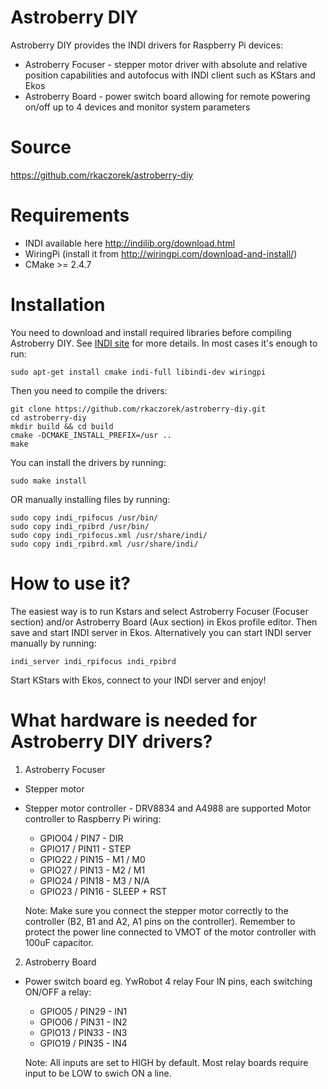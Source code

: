 # Astroberry DIY
Astroberry DIY provides the INDI drivers for Raspberry Pi devices:
* Astroberry Focuser - stepper motor driver with absolute and relative position capabilities and autofocus with INDI client such as KStars and Ekos
* Astroberry Board - power switch board allowing for remote powering on/off up to 4 devices and monitor system parameters

# Source
https://github.com/rkaczorek/astroberry-diy

# Requirements
* INDI available here http://indilib.org/download.html
* WiringPi (install it from http://wiringpi.com/download-and-install/)
* CMake >= 2.4.7

# Installation
You need to download and install required libraries before compiling Astroberry DIY. See [INDI site](http://indilib.org/download.html) for more details.
In most cases it's enough to run:
```
sudo apt-get install cmake indi-full libindi-dev wiringpi
```
Then you need to compile the drivers:
```
git clone https://github.com/rkaczorek/astroberry-diy.git
cd astroberry-diy
mkdir build && cd build
cmake -DCMAKE_INSTALL_PREFIX=/usr ..
make
```
You can install the drivers by running:
```
sudo make install
```
OR manually installing files by running:
```
sudo copy indi_rpifocus /usr/bin/
sudo copy indi_rpibrd /usr/bin/
sudo copy indi_rpifocus.xml /usr/share/indi/
sudo copy indi_rpibrd.xml /usr/share/indi/
```

# How to use it?
The easiest way is to run Kstars and select Astroberry Focuser (Focuser section) and/or Astroberry Board (Aux section) in Ekos profile editor.
Then save and start INDI server in Ekos. Alternatively you can start INDI server manually by running:
```
indi_server indi_rpifocus indi_rpibrd
```
Start KStars with Ekos, connect to your INDI server and enjoy!

# What hardware is needed for Astroberry DIY drivers?

1. Astroberry Focuser
* Stepper motor
* Stepper motor controller - DRV8834 and A4988 are supported
  Motor controller to Raspberry Pi wiring:
   - GPIO04 / PIN7 - DIR
   - GPIO17 / PIN11 - STEP
   - GPIO22 / PIN15 - M1 / M0
   - GPIO27 / PIN13 - M2 / M1
   - GPIO24 / PIN18 - M3 / N/A
   - GPIO23 / PIN16 - SLEEP + RST

   Note: Make sure you connect the stepper motor correctly to the controller (B2, B1 and A2, A1 pins on the controller).
         Remember to protect the power line connected to VMOT of the motor controller with 100uF capacitor.

2. Astroberry Board
* Power switch board eg. YwRobot 4 relay
  Four IN pins, each switching ON/OFF a relay:
   - GPIO05 / PIN29 - IN1
   - GPIO06 / PIN31 - IN2
   - GPIO13 / PIN33 - IN3
   - GPIO19 / PIN35 - IN4

   Note: All inputs are set to HIGH by default. Most relay boards require input to be LOW to swich ON a line.
